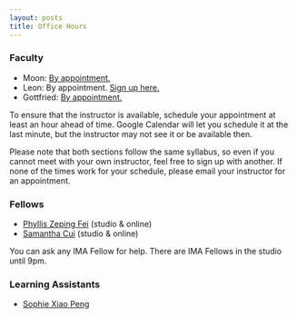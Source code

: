 ```yaml
---
layout: posts
title: Office Hours
---
```


### Faculty

* Moon: [By appointment.](mailto:jh.moon@nyu.edu)
* Leon: By appointment. [Sign up here.](https://calendar.google.com/calendar/u/0/selfsched?sstoken=UUE0X1AyMVlCNnpyfGRlZmF1bHR8ZTBmYjk2MTcyMjZkZmUwMzhjYTllN2IxMzlkMmQ4MTU)
* Gottfried: [By appointment.](mailto:gh2267@nyu.edu)

To ensure that the instructor is available, schedule your appointment at least
an hour ahead of time. Google Calendar will let you schedule it at the last
minute, but the instructor may not see it or be available then.

Please note that both sections follow the same syllabus, so even if you
cannot meet with your own instructor, feel free to sign up with another. If none
of the times work for your schedule, please email your instructor for an
appointment.

### Fellows

* [Phyllis Zeping Fei](mailto:zf534@nyu.edu) (studio & online)
* [Samantha Cui](mailto:yc3001@nyu.edu) (studio & online)

You can ask any IMA Fellow for help. There are IMA Fellows in the studio until 9pm.

### Learning Assistants

* [Sophie Xiao Peng](mailto:xp2022@nyu.edu)

